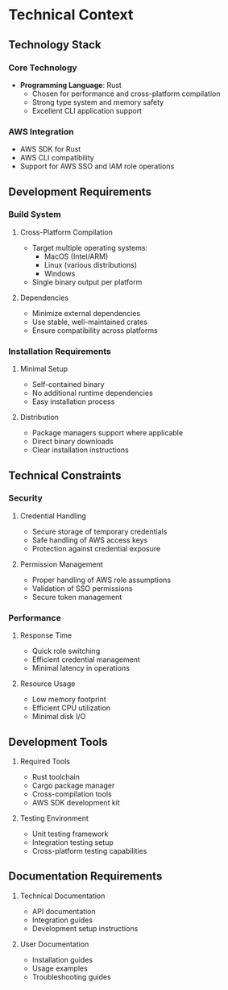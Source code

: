# Technical Context

## Technology Stack
### Core Technology
- **Programming Language**: Rust
  - Chosen for performance and cross-platform compilation
  - Strong type system and memory safety
  - Excellent CLI application support

### AWS Integration
- AWS SDK for Rust
- AWS CLI compatibility
- Support for AWS SSO and IAM role operations

## Development Requirements

### Build System
1. Cross-Platform Compilation
   - Target multiple operating systems:
     - MacOS (Intel/ARM)
     - Linux (various distributions)
     - Windows
   - Single binary output per platform

2. Dependencies
   - Minimize external dependencies
   - Use stable, well-maintained crates
   - Ensure compatibility across platforms

### Installation Requirements
1. Minimal Setup
   - Self-contained binary
   - No additional runtime dependencies
   - Easy installation process

2. Distribution
   - Package managers support where applicable
   - Direct binary downloads
   - Clear installation instructions

## Technical Constraints

### Security
1. Credential Handling
   - Secure storage of temporary credentials
   - Safe handling of AWS access keys
   - Protection against credential exposure

2. Permission Management
   - Proper handling of AWS role assumptions
   - Validation of SSO permissions
   - Secure token management

### Performance
1. Response Time
   - Quick role switching
   - Efficient credential management
   - Minimal latency in operations

2. Resource Usage
   - Low memory footprint
   - Efficient CPU utilization
   - Minimal disk I/O

## Development Tools
1. Required Tools
   - Rust toolchain
   - Cargo package manager
   - Cross-compilation tools
   - AWS SDK development kit

2. Testing Environment
   - Unit testing framework
   - Integration testing setup
   - Cross-platform testing capabilities

## Documentation Requirements
1. Technical Documentation
   - API documentation
   - Integration guides
   - Development setup instructions

2. User Documentation
   - Installation guides
   - Usage examples
   - Troubleshooting guides 